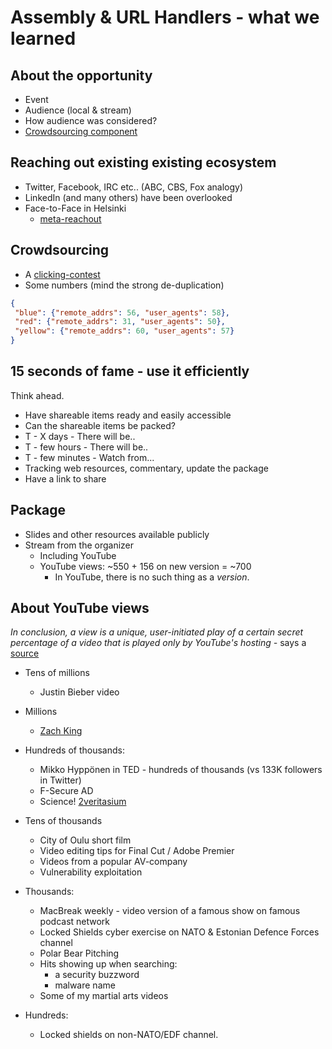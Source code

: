 # Assembly & URL Handlers - what we learned

## About the opportunity

* Event
* Audience (local & stream)
* How audience was considered?
* [Crowdsourcing component](http://go.urlhandlers.info/scores/)

## Reaching out existing existing ecosystem

* Twitter, Facebook, IRC etc.. (ABC, CBS, Fox analogy)
* LinkedIn (and many others) have been overlooked
* Face-to-Face in Helsinki
  * [meta-reachout](https://www.youtube.com/watch?v=5ojrl9gGAOg)

## Crowdsourcing

* A [clicking-contest](http://go.urlhandlers.info/)
* Some numbers (mind the strong de-duplication)

```json
{
 "blue": {"remote_addrs": 56, "user_agents": 58},
 "red": {"remote_addrs": 31, "user_agents": 50},
 "yellow": {"remote_addrs": 60, "user_agents": 57}
}
```

## 15 seconds of fame - use it efficiently

Think ahead.

* Have shareable items ready and easily accessible
* Can the shareable items be packed?
* T - X days - There will be..
* T - few hours - There will be..
* T - few minutes - Watch from...
* Tracking web resources, commentary, update the package
* Have a link to share

## Package

* Slides and other resources available publicly
* Stream from the organizer
  * Including YouTube
  * YouTube views: ~550 + 156 on new version = ~700
    * In YouTube, there is no such thing as a *version*.

## About YouTube views

*In conclusion, a view is a unique, user-initiated play of a certain secret
percentage of a video that is played only by YouTube's hosting -*
says a [source](https://www.quora.com/How-does-YouTube-calculate-its-views)

* Tens of millions
  * Justin Bieber video
* Millions
  * [Zach King](https://www.youtube.com/user/ZachKingVine)
* Hundreds of thousands:
  * Mikko Hyppönen in TED - hundreds of thousands (vs 133K followers in
    Twitter)
  * F-Secure AD
  * Science! [2veritasium](https://www.youtube.com/user/2veritasium)
* Tens of thousands
  * City of Oulu short film
  * Video editing tips for Final Cut / Adobe Premier
  * Videos from a popular AV-company
  * Vulnerability exploitation

* Thousands:
  * MacBreak weekly - video version of a famous show on famous podcast network
  * Locked Shields cyber exercise on NATO & Estonian Defence Forces channel
  * Polar Bear Pitching
  * Hits showing up when searching:
    * a security buzzword
    * malware name
  * Some of my martial arts videos
* Hundreds:
  * Locked shields on non-NATO/EDF channel.
